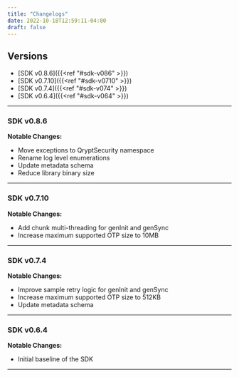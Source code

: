 ```yaml
---
title: "Changelogs"
date: 2022-10-18T12:59:11-04:00
draft: false
---
```


## Versions

- [SDK v0.8.6]({{<ref "#sdk-v086" >}})
- [SDK v0.7.10]({{<ref "#sdk-v0710" >}})
- [SDK v0.7.4]({{<ref "#sdk-v074" >}})
- [SDK v0.6.4]({{<ref "#sdk-v064" >}})

---

### SDK v0.8.6

**Notable Changes:**

- Move exceptions to QryptSecurity namespace
- Rename log level enumerations
- Update metadata schema
- Reduce library binary size

---

### SDK v0.7.10

**Notable Changes:**

- Add chunk multi-threading for genInit and genSync
- Increase maximum supported OTP size to 10MB

---

### SDK v0.7.4

**Notable Changes:**

- Improve sample retry logic for genInit and genSync
- Increase maximum supported OTP size to 512KB
- Update metadata schema

---

### SDK v0.6.4

**Notable Changes:**

- Initial baseline of the SDK

---

